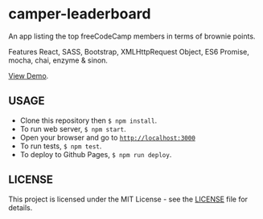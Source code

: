 # camper-leaderboard

An app listing the top freeCodeCamp members in terms of brownie points.

Features React, SASS, Bootstrap, XMLHttpRequest Object, ES6 Promise,
mocha, chai, enzyme & sinon.

[View Demo](https://ibleedfilm.github.io/camper-leaderboard).

## USAGE

- Clone this repository then `$ npm install`.
- To run web server, `$ npm start`.
- Open your browser and go to [`http://localhost:3000`](http://localhost:3000)
- To run tests, `$ npm test`.
- To deploy to Github Pages, `$ npm run deploy`.

## LICENSE
This project is licensed under the MIT License - see the [LICENSE](LICENSE) file
for details.
